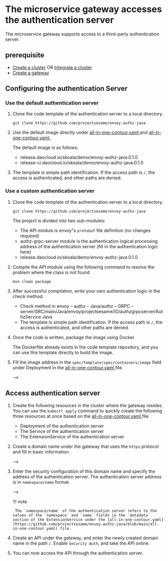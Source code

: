 # The microservice gateway accesses the authentication server

The microservice gateway supports access to a third-party authentication server.

## prerequisite

- [Create a cluster](../../kpanda/user-guide/clusters/create-cluster.md) OR [Integrate a cluster](../../kpanda/user-guide/clusters/integrate-cluster.md)
- [Create a gateway](../gateway/index.md)

## Configuring the authentication Server

### Use the default authentication server

1. Clone the code template of the authentication server to a local directory.

    ```
    git clone https://github.com/projectsesame/envoy-authz-java
    ```
2. Use the default image directly under [ all-in-one-contour.yaml ](https://github.com/projectsesame/envoy-authz-java/blob/main/all-in-one-contour.yaml) and [ all-in-one-contour.yaml ](https://github.com/projectsesame/envoy-authz-java/blob/main/all-in-one-contour.yaml).

    The default image is as follows:
    - release.daocloud.io/skoala/demo/envoy-authz-java:0.1.0
    - release-ci.daocloud.io/skoala/demo/envoy-authz-java:0.1.0

3. The template is simple path identification. If the access path is `/`, the access is authenticated, and other paths are denied.

### Use a custom authentication server

1. Clone the code template of the authentication server to a local directory.

    ```
    git clone https://github.com/projectsesame/envoy-authz-java
    ```
    
    The project is divided into two sub-modules:

    - The API module is envoy"s `protobuf` file definition (no changes required)
    - authz-grpc-server module is the authentication logical processing address of the authentication server (fill in the authentication logic here)
    - release.daocloud.io/skoala/demo/envoy-authz-java:0.1.0

2. Compile the API module using the following command to resolve the problem where the class is not found

    ```
    mvn clean package
    ```

3. After successful compilation, write your own authentication logic in the check method.

    - Check method in envoy – authz – Java/authz – GRPC – server/SRC/main/Java/envoy/projectsesame/IO/authzgrpcserver/AuthzService Java
    - The template is simple path identification. If the access path is `/`, the access is authenticated, and other paths are denied.

4. Once the code is written, package the image using Docker.

    The Dockerfile already exists in the code template repository, and you can use this template directly to build the image.

5. Fill the image address in the `spec/template/spec/containers/image` field under Deployment in the [ all-in-one-contour.yaml ](https://github.com/projectsesame/envoy-authz-java/blob/main/all-in-one-contour.yaml) file.

    <!--![]()screenshots-->-->

## Access authentication server

1. Create the following resources in the cluster where the gateway resides. You can use the `kubectl apply` command to quickly create the following three resources at once based on the [ all-in-one-contour.yaml ](https://github.com/projectsesame/envoy-authz-java/blob/main/all-in-one-contour.yaml) file.

    - Deployment of the authentication server
    - The Service of the authentication server
    - The ExtensionService of the authentication server

2. Create a domain name under the gateway that uses the `https` protocol and fill in basic information.

    <!--![]()screenshots-->-->

3. Enter the security configuration of this domain name and specify the address of the authentication server. The authentication server address is in `namespace/name` format.

    <!--![]()screenshots-->-->

    !!! note

        The `namespace/name` of the authentication server refers to the values of the `namespace` and `name` fields in the `metadata` section of the ExtensionService under the [all-in-one-contour.yaml](https://github.com/projectsesame/envoy-authz-java/blob/main/all-in-one-contour.yaml) file.

4. Create an API under the gateway, and enter the newly created domain name in the path `/`. Enable `Security Auth`, and take the API online.

    <!--![]()screenshots-->

5. You can now access the API through the authentication server.
